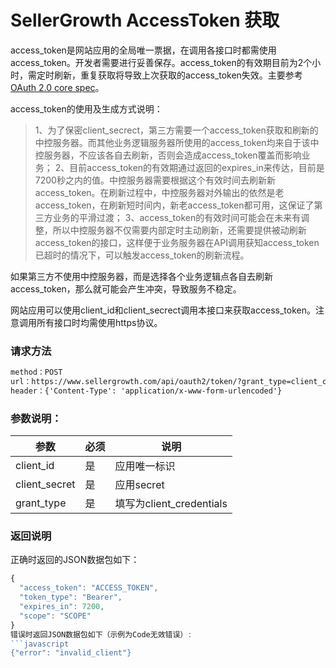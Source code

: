# SellerGrowth AccessToken 获取

access_token是网站应用的全局唯一票据，在调用各接口时都需使用access_token。开发者需要进行妥善保存。access_token的有效期目前为2个小时，需定时刷新，重复获取将导致上次获取的access_token失效。主要参考[OAuth 2.0 core spec]。


access_token的使用及生成方式说明：
> 1、为了保密client_secrect，第三方需要一个access_token获取和刷新的中控服务器。而其他业务逻辑服务器所使用的access_token均来自于该中控服务器，不应该各自去刷新，否则会造成access_token覆盖而影响业务；
> 2、目前access_token的有效期通过返回的expires_in来传达，目前是7200秒之内的值。中控服务器需要根据这个有效时间去刷新新access_token。在刷新过程中，中控服务器对外输出的依然是老access_token，在刷新短时间内，新老access_token都可用，这保证了第三方业务的平滑过渡；
> 3、access_token的有效时间可能会在未来有调整，所以中控服务器不仅需要内部定时主动刷新，还需要提供被动刷新access_token的接口，这样便于业务服务器在API调用获知access_token已超时的情况下，可以触发access_token的刷新流程。

如果第三方不使用中控服务器，而是选择各个业务逻辑点各自去刷新access_token，那么就可能会产生冲突，导致服务不稳定。

网站应用可以使用client_id和client_secrect调用本接口来获取access_token。注意调用所有接口时均需使用https协议。

### 请求方法
```html
method：POST
url：https://www.sellergrowth.com/api/oauth2/token/?grant_type=client_credentials&client_secret=CLIENT_SECRET&client_id=CLIENT_ID
header：{'Content-Type': 'application/x-www-form-urlencoded'}
```

### 参数说明：
| 参数           | 必须         | 说明   |
| ------------  | ------------ | ------ |
| client_id     | 是       | 应用唯一标识 |
| client_secret | 是       | 应用secret |
| grant_type    | 是       | 填写为client_credentials |

### 返回说明
正确时返回的JSON数据包如下：
```javascript
{
  "access_token": "ACCESS_TOKEN", 
  "token_type": "Bearer", 
  "expires_in": 7200, 
  "scope": "SCOPE"
}
错误时返回JSON数据包如下（示例为Code无效错误）:
```javascript
{"error": "invalid_client"}
```

[OAuth 2.0 core spec]: <https://tools.ietf.org/html/rfc6749>
